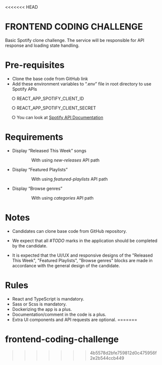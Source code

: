 <<<<<<< HEAD
# **FRONTEND CODING CHALLENGE**

Basic Spotify clone challenge. The service will be responsible for API response and loading state handling.

# **Pre-requisites**

- Clone the base code from GitHub link
- Add these environment variables to “.env” file in root directory to use Spotify APIs

`	`○ REACT_APP_SPOTIFY_CLIENT_ID

`	`○ REACT_APP_SPOTIFY_CLIENT_SECRET

`	`○ You can look at [Spotify API Documentation](https://developer.spotify.com/documentation/)

# **Requirements**

- Display “Released This Week” songs

`            `With using _new-releases_ API path

- Display “Featured Playlists”

`            `With using _featured-playlists_ API path

- Display “Browse genres”

`            `With using _categories_ API path

# **Notes**

- Candidates can clone base code from GitHub repository.

- We expect that all _#TODO_ marks in the application should be completed by the candidate.
- It is expected that the UI/UX and responsive designs of the "Released This Week", "Featured Playlists", "Browse genres" blocks are made in accordance with the general design of the candidate.

# **Rules**

- React and TypeScript is mandatory.
- Sass or Scss is mandatory.
- Dockerizing the app is a plus.
- Documentation/comment in the code is a plus.
- Extra UI components and API requests are optional.
=======
# frontend-coding-challenge
>>>>>>> 4b5578d2bfe759812d0c475956f2e2b544ccb449
